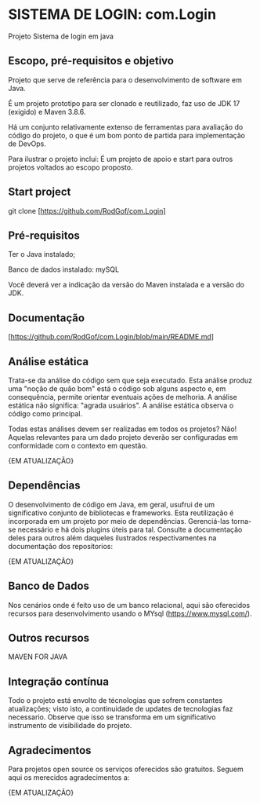 # SISTEMA DE LOGIN: com.Login
 Projeto Sistema de login em java

 ## Escopo, pré-requisitos e objetivo
Projeto que serve de referência para o desenvolvimento de software em Java.

É um projeto prototipo para ser clonado e reutilizado, faz uso de JDK 17 (exigido) e Maven 3.8.6.

Há um conjunto relativamente extenso de ferramentas para avaliação do código do projeto, o que é um bom ponto de partida para implementação de DevOps.

Para ilustrar o projeto inclui: É um projeto de apoio e start para outros projetos voltados ao escopo proposto.

## Start project
git clone [https://github.com/RodGof/com.Login]

## Pré-requisitos
Ter o Java instalado;

Banco de dados instalado: mySQL

Você deverá ver a indicação da versão do Maven instalada e a versão do JDK.

## Documentação
[https://github.com/RodGof/com.Login/blob/main/README.md]

## Análise estática
Trata-se da análise do código sem que seja executado. Esta análise produz uma "noção de quão bom" está o código sob alguns aspecto e, em consequência, permite orientar eventuais ações de melhoria. A análise estática não significa: "agrada usuários". A análise estática observa o código como principal.

Todas estas análises devem ser realizadas em todos os projetos? Não! Aquelas relevantes para um dado projeto deverão ser configuradas em conformidade com o contexto em questão.

{EM ATUALIZAÇÃO}

## Dependências
O desenvolvimento de código em Java, em geral, usufrui de um significativo conjunto de bibliotecas e frameworks. Esta reutilização é incorporada em um projeto por meio de dependências. Gerenciá-las torna-se necessário e há dois plugins úteis para tal. Consulte a documentação deles para outros além daqueles ilustrados respectivamentes na documentação dos repositorios:

{EM ATUALIZAÇÃO}

## Banco de Dados
Nos cenários onde é feito uso de um banco relacional, aqui são oferecidos recursos para desenvolvimento usando o MYsql (https://www.mysql.com/).

## Outros recursos
MAVEN FOR JAVA

## Integração contínua
Todo o projeto está envolto de técnologias que sofrem constantes atualizações; visto isto, a continuidade de updates de tecnologias faz necessario.   Observe que isso se transforma em um significativo instrumento de visibilidade do projeto.

## Agradecimentos
Para projetos open source os serviços oferecidos são gratuitos. Seguem aqui os merecidos agradecimentos a:

{EM ATUALIZAÇÃO}


